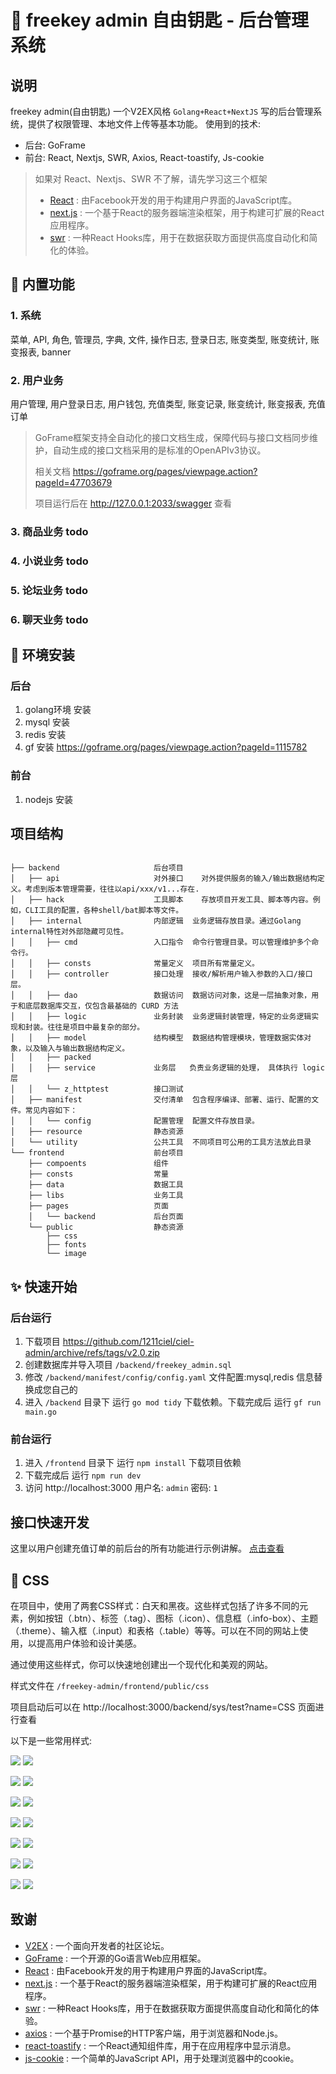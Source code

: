 # 🍉 freekey admin 自由钥匙 - 后台管理系统

## 说明

freekey admin(自由钥匙) 一个V2EX风格 `Golang+React+NextJS` 写的后台管理系统，提供了权限管理、本地文件上传等基本功能。
使用到的技术:

- 后台: GoFrame
- 前台: React, Nextjs, SWR, Axios, React-toastify, Js-cookie

> 如果对 React、Nextjs、SWR 不了解，请先学习这三个框架
> - [React](https://github.com/facebook/react) : 由Facebook开发的用于构建用户界面的JavaScript库。
> - [next.js](https://github.com/vercel/next.js) : 一个基于React的服务器端渲染框架，用于构建可扩展的React应用程序。
> - [swr](https://github.com/vercel/swr) : 一种React Hooks库，用于在数据获取方面提供高度自动化和简化的体验。

## 🍒 内置功能

### 1. 系统

菜单, API, 角色, 管理员, 字典, 文件, 操作日志, 登录日志, 账变类型, 账变统计, 账变报表, banner

### 2. 用户业务

用户管理, 用户登录日志, 用户钱包, 充值类型, 账变记录, 账变统计, 账变报表, 充值订单
> GoFrame框架支持全自动化的接口文档生成，保障代码与接口文档同步维护，自动生成的接口文档采用的是标准的OpenAPIv3协议。
>
> 相关文档 https://goframe.org/pages/viewpage.action?pageId=47703679
>
> 项目运行后在 http://127.0.0.1:2033/swagger 查看

### 3. 商品业务 todo

### 4. 小说业务 todo

### 5. 论坛业务 todo

### 6. 聊天业务 todo

## 🌸 环境安装

### 后台

1. golang环境 安装
2. mysql 安装
3. redis 安装
4. gf 安装 https://goframe.org/pages/viewpage.action?pageId=1115782

### 前台

1. nodejs 安装

## 项目结构

```text

├── backend                     后台项目 
│   ├── api                     对外接口	对外提供服务的输入/输出数据结构定义。考虑到版本管理需要，往往以api/xxx/v1...存在.
│   ├── hack                    工具脚本	存放项目开发工具、脚本等内容。例如，CLI工具的配置，各种shell/bat脚本等文件。
│   ├── internal                内部逻辑  业务逻辑存放目录。通过Golang internal特性对外部隐藏可见性。
│   │   ├── cmd                 入口指令  命令行管理目录。可以管理维护多个命令行。
│   │   ├── consts              常量定义  项目所有常量定义。
│   │   ├── controller          接口处理  接收/解析用户输入参数的入口/接口层。
│   │   ├── dao                 数据访问  数据访问对象，这是一层抽象对象，用于和底层数据库交互，仅包含最基础的 CURD 方法
│   │   ├── logic               业务封装  业务逻辑封装管理，特定的业务逻辑实现和封装。往往是项目中最复杂的部分。
│   │   ├── model               结构模型  数据结构管理模块，管理数据实体对象，以及输入与输出数据结构定义。
│   │   ├── packed
│   │   ├── service             业务层   负责业务逻辑的处理， 具体执行 logic 层
│   │   └── z_httptest          接口测试 
│   ├── manifest                交付清单  包含程序编译、部署、运行、配置的文件。常见内容如下：
│   │   └── config              配置管理  配置文件存放目录。
│   ├── resource                静态资源
│   └── utility                 公共工具  不同项目可公用的工具方法放此目录
└── frontend                    前台项目
    ├── compoents               组件
    ├── consts                  常量
    ├── data                    数据工具
    ├── libs                    业务工具
    ├── pages                   页面
    │   └── backend             后台页面
    └── public                  静态资源
        ├── css
        ├── fonts
        └── image
```

## ✨️ 快速开始

### 后台运行

1. 下载项目 https://github.com/1211ciel/ciel-admin/archive/refs/tags/v2.0.zip
2. 创建数据库并导入项目 `/backend/freekey_admin.sql`
3. 修改 `/backend/manifest/config/config.yaml` 文件配置:mysql,redis 信息替换成您自己的
4. 进入 `/backend` 目录下 运行 `go mod tidy` 下载依赖。下载完成后 运行 `gf run main.go`

### 前台运行

1. 进入 `/frontend` 目录下 运行 `npm install` 下载项目依赖
2. 下载完成后 运行 `npm run dev`
3. 访问  http://localhost:3000 用户名: `admin` 密码: `1`

## 接口快速开发

这里以用户创建充值订单的前后台的所有功能进行示例讲解。 [点击查看](docs/demo_interface.md)

## 🌈 CSS

在项目中，使用了两套CSS样式：白天和黑夜。这些样式包括了许多不同的元素，例如按钮（.btn）、标签（.tag）、图标（.icon）、信息框（.info-box）、主题（.theme）、输入框（.input）和表格（.table）等等。可以在不同的网站上使用，以提高用户体验和设计美感。

通过使用这些样式，你可以快速地创建出一个现代化和美观的网站。

样式文件在 `/freekey-admin/frontend/public/css`

项目启动后可以在 http://localhost:3000/backend/sys/test?name=CSS 页面进行查看

以下是一些常用样式:

![](docs/btn.jpg)
![](docs/btn-dark.jpg)

![](docs/link.jpg)
![](docs/link-dark.jpg)

![](docs/tag.jpg)
![](docs/tag-dark.jpg)

![](docs/icon.jpg)
![](docs/icon-dark.jpg)

![](docs/info-box.jpg)
![](docs/info-box-dark.jpg)

![](docs/theme.jpg)
![](docs/theme-dark.jpg)

![](docs/table.jpg)
![](docs/table-dark.jpg)

## 致谢

- [V2EX](https://www.v2ex.com/) : 一个面向开发者的社区论坛。
- [GoFrame](https://github.com/gogf/gf) : 一个开源的Go语言Web应用框架。
- [React](https://github.com/facebook/react) : 由Facebook开发的用于构建用户界面的JavaScript库。
- [next.js](https://github.com/vercel/next.js) : 一个基于React的服务器端渲染框架，用于构建可扩展的React应用程序。
- [swr](https://github.com/vercel/swr) : 一种React Hooks库，用于在数据获取方面提供高度自动化和简化的体验。
- [axios](https://github.com/axios/axios) : 一个基于Promise的HTTP客户端，用于浏览器和Node.js。
- [react-toastify](https://github.com/fkhadra/react-toastify) :  一个React通知组件库，用于在应用程序中显示消息。
- [js-cookie](https://github.com/js-cookie/js-cookie) : 一个简单的JavaScript API，用于处理浏览器中的cookie。
